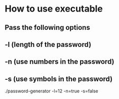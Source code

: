 # How to use executable

## Pass the following options

## -l (length of the password)

## -n (use numbers in the password)

## -s (use symbols in the password)

./password-generator -l=12 -n=true -s=false
